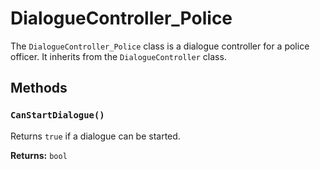 # DialogueController_Police

The `DialogueController_Police` class is a dialogue controller for a police officer. It inherits from the `DialogueController` class.

## Methods

### `CanStartDialogue()`

Returns `true` if a dialogue can be started.

**Returns:** `bool`
